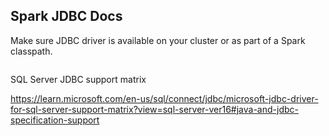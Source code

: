 ## Spark JDBC Docs

Make sure JDBC driver is available on your cluster or as part of a Spark classpath.

```

```

SQL Server JDBC support matrix

https://learn.microsoft.com/en-us/sql/connect/jdbc/microsoft-jdbc-driver-for-sql-server-support-matrix?view=sql-server-ver16#java-and-jdbc-specification-support


```

```
